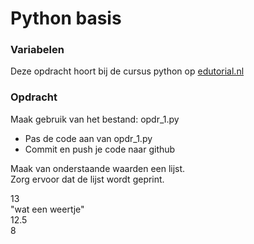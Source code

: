 # Python basis

### Variabelen
Deze opdracht hoort bij de cursus python op [edutorial.nl](https://www.edutorial.nl/course/python)

### Opdracht
Maak gebruik van het bestand: opdr_1.py
* Pas de code aan van opdr_1.py
* Commit en push je code naar github

Maak van onderstaande waarden een lijst.  
Zorg ervoor dat de lijst wordt geprint.

13  
"wat een weertje"  
12.5  
8




